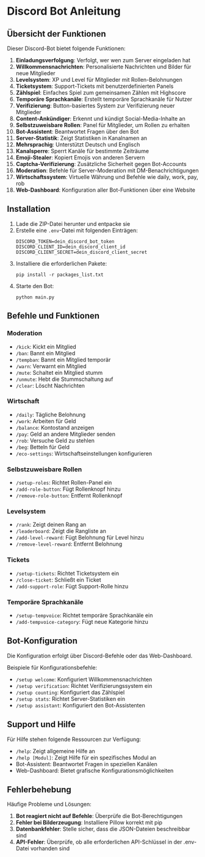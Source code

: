 # Discord Bot Anleitung

## Übersicht der Funktionen

Dieser Discord-Bot bietet folgende Funktionen:

1. **Einladungsverfolgung**: Verfolgt, wer wen zum Server eingeladen hat
2. **Willkommensnachrichten**: Personalisierte Nachrichten und Bilder für neue Mitglieder
3. **Levelsystem**: XP und Level für Mitglieder mit Rollen-Belohnungen
4. **Ticketsystem**: Support-Tickets mit benutzerdefinierten Panels
5. **Zählspiel**: Einfaches Spiel zum gemeinsamen Zählen mit Highscore
6. **Temporäre Sprachkanäle**: Erstellt temporäre Sprachkanäle für Nutzer
7. **Verifizierung**: Button-basiertes System zur Verifizierung neuer Mitglieder
8. **Content-Ankündiger**: Erkennt und kündigt Social-Media-Inhalte an
9. **Selbstzuweisbare Rollen**: Panel für Mitglieder, um Rollen zu erhalten
10. **Bot-Assistent**: Beantwortet Fragen über den Bot
11. **Server-Statistik**: Zeigt Statistiken in Kanalnamen an
12. **Mehrsprachig**: Unterstützt Deutsch und Englisch
13. **Kanalsperre**: Sperrt Kanäle für bestimmte Zeiträume
14. **Emoji-Stealer**: Kopiert Emojis von anderen Servern
15. **Captcha-Verifizierung**: Zusätzliche Sicherheit gegen Bot-Accounts
16. **Moderation**: Befehle für Server-Moderation mit DM-Benachrichtigungen
17. **Wirtschaftssystem**: Virtuelle Währung und Befehle wie daily, work, pay, rob
18. **Web-Dashboard**: Konfiguration aller Bot-Funktionen über eine Website

## Installation

1. Lade die ZIP-Datei herunter und entpacke sie
2. Erstelle eine `.env`-Datei mit folgenden Einträgen:
   ```
   DISCORD_TOKEN=dein_discord_bot_token
   DISCORD_CLIENT_ID=dein_discord_client_id
   DISCORD_CLIENT_SECRET=dein_discord_client_secret
   ```
3. Installiere die erforderlichen Pakete:
   ```
   pip install -r packages_list.txt
   ```
4. Starte den Bot:
   ```
   python main.py
   ```

## Befehle und Funktionen

### Moderation
- `/kick`: Kickt ein Mitglied
- `/ban`: Bannt ein Mitglied
- `/tempban`: Bannt ein Mitglied temporär
- `/warn`: Verwarnt ein Mitglied
- `/mute`: Schaltet ein Mitglied stumm
- `/unmute`: Hebt die Stummschaltung auf
- `/clear`: Löscht Nachrichten

### Wirtschaft
- `/daily`: Tägliche Belohnung
- `/work`: Arbeiten für Geld
- `/balance`: Kontostand anzeigen
- `/pay`: Geld an andere Mitglieder senden
- `/rob`: Versuche Geld zu stehlen
- `/beg`: Betteln für Geld
- `/eco-settings`: Wirtschaftseinstellungen konfigurieren

### Selbstzuweisbare Rollen
- `/setup-roles`: Richtet Rollen-Panel ein
- `/add-role-button`: Fügt Rollenknopf hinzu
- `/remove-role-button`: Entfernt Rollenknopf

### Levelsystem
- `/rank`: Zeigt deinen Rang an
- `/leaderboard`: Zeigt die Rangliste an
- `/add-level-reward`: Fügt Belohnung für Level hinzu
- `/remove-level-reward`: Entfernt Belohnung

### Tickets
- `/setup-tickets`: Richtet Ticketsystem ein
- `/close-ticket`: Schließt ein Ticket
- `/add-support-role`: Fügt Support-Rolle hinzu

### Temporäre Sprachkanäle
- `/setup-tempvoice`: Richtet temporäre Sprachkanäle ein
- `/add-tempvoice-category`: Fügt neue Kategorie hinzu

## Bot-Konfiguration

Die Konfiguration erfolgt über Discord-Befehle oder das Web-Dashboard.

Beispiele für Konfigurationsbefehle:
- `/setup welcome`: Konfiguriert Willkommensnachrichten
- `/setup verification`: Richtet Verifizierungssystem ein
- `/setup counting`: Konfiguriert das Zählspiel
- `/setup stats`: Richtet Server-Statistiken ein
- `/setup assistant`: Konfiguriert den Bot-Assistenten

## Support und Hilfe

Für Hilfe stehen folgende Ressourcen zur Verfügung:
- `/help`: Zeigt allgemeine Hilfe an
- `/help [Modul]`: Zeigt Hilfe für ein spezifisches Modul an
- Bot-Assistent: Beantwortet Fragen in speziellen Kanälen
- Web-Dashboard: Bietet grafische Konfigurationsmöglichkeiten

## Fehlerbehebung

Häufige Probleme und Lösungen:
1. **Bot reagiert nicht auf Befehle**: Überprüfe die Bot-Berechtigungen
2. **Fehler bei Bilderzeugung**: Installiere Pillow korrekt mit pip
3. **Datenbankfehler**: Stelle sicher, dass die JSON-Dateien beschreibbar sind
4. **API-Fehler**: Überprüfe, ob alle erforderlichen API-Schlüssel in der .env-Datei vorhanden sind